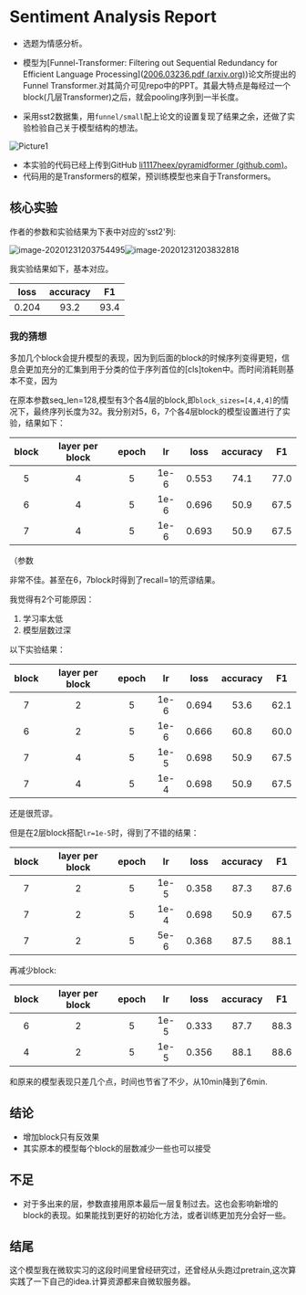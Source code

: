 # Sentiment Analysis Report

- 选题为情感分析。

- 模型为[Funnel-Transformer: Filtering out Sequential Redundancy for Efficient Language Processing]([2006.03236.pdf (arxiv.org)](https://arxiv.org/pdf/2006.03236.pdf))论文所提出的Funnel Transformer.对其简介可见repo中的PPT。其最大特点是每经过一个block(几层Transformer)之后，就会pooling序列到一半长度。

- 采用sst2数据集，用`funnel/small`配上论文的设置复现了结果之余，还做了实验检验自己关于模型结构的想法。

  

![Picture1](C:\Users\v-weishengli\Pictures\Picture1.jpg)

- 本实验的代码已经上传到GitHub [li1117heex/pyramidformer (github.com)](https://github.com/li1117heex/pyramidformer)。
- 代码用的是Transformers的框架，预训练模型也来自于Transformers。



## 核心实验

作者的参数和实验结果为下表中对应的‘sst2'列:

![image-20201231203754495](C:\Users\v-weishengli\AppData\Roaming\Typora\typora-user-images\image-20201231203754495.png)![image-20201231203832818](C:\Users\v-weishengli\AppData\Roaming\Typora\typora-user-images\image-20201231203832818.png)



我实验结果如下，基本对应。

| loss  | accuracy |  F1  |
| :---: | :------: | :--: |
| 0.204 |   93.2   | 93.4 |



### 我的猜想

多加几个block会提升模型的表现，因为到后面的block的时候序列变得更短，信息会更加充分的汇集到用于分类的位于序列首位的[cls]token中。而时间消耗则基本不变，因为



在原本参数seq_len=128,模型有3个各4层的block,即`block_sizes=[4,4,4]`的情况下，最终序列长度为32。我分别对5，6，7个各4层block的模型设置进行了实验，结果如下：

| block | layer per block | epoch |  lr  | loss  | accuracy |  F1  |
| :---: | :-------------: | :---: | :--: | :---: | :------: | :--: |
|   5   |        4        |   5   | 1e-6 | 0.553 |   74.1   | 77.0 |
|   6   |        4        |   5   | 1e-6 | 0.696 |   50.9   | 67.5 |
|   7   |        4        |   5   | 1e-6 | 0.693 |   50.9   | 67.5 |

（参数

非常不佳。甚至在6，7block时得到了recall=1的荒谬结果。

我觉得有2个可能原因：

1. 学习率太低
2. 模型层数过深

以下实验结果：

| block | layer per block | epoch |  lr  | loss  | accuracy |  F1  |
| :---: | :-------------: | :---: | :--: | :---: | :------: | :--: |
|   7   |        2        |   5   | 1e-6 | 0.694 |   53.6   | 62.1 |
|   6   |        2        |   5   | 1e-6 | 0.666 |   60.8   | 60.0 |
|   7   |        4        |   5   | 1e-5 | 0.698 |   50.9   | 67.5 |
|   7   |        4        |   5   | 1e-4 | 0.698 |   50.9   | 67.5 |

还是很荒谬。

但是在2层block搭配`lr=1e-5`时，得到了不错的结果：

| block | layer per block | epoch |  lr  | loss  | accuracy |  F1  |
| :---: | :-------------: | :---: | :--: | :---: | :------: | :--: |
|   7   |        2        |   5   | 1e-5 | 0.358 |   87.3   | 87.6 |
|   7   |        2        |   5   | 1e-4 | 0.698 |   50.9   | 67.5 |
|   7   |        2        |   5   | 5e-6 | 0.368 |   87.5   | 88.1 |

再减少block:

| block | layer per block | epoch |  lr  | loss  | accuracy |  F1  |
| :---: | :-------------: | :---: | :--: | :---: | :------: | :--: |
|   6   |        2        |   5   | 1e-5 | 0.333 |   87.7   | 88.3 |
|   4   |        2        |   5   | 1e-5 | 0.356 |   88.1   | 88.6 |

和原来的模型表现只差几个点，时间也节省了不少，从10min降到了6min.



## 结论

- 增加block只有反效果
- 其实原本的模型每个block的层数减少一些也可以接受

## 不足

- 对于多出来的层，参数直接用原本最后一层复制过去。这也会影响新增的block的表现。如果能找到更好的初始化方法，或者训练更加充分会好一些。

## 结尾

这个模型我在微软实习的这段时间里曾经研究过，还曾经从头跑过pretrain,这次算实践了一下自己的idea.计算资源都来自微软服务器。